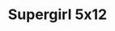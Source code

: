---
layout: episodios
title: "Supergirl 5x12"
url_serie_padre: 'supergirl/temporada-5'
category: 'series'
capitulo: 'yes'
anio: '2019'
prev: 'capitulo-11'
proximo: 'capitulo-13'
sandbox: allow-same-origin allow-forms
idioma: 'Subtitulado'
calidad: 'Full HD'
fuente: 'cueva'
reproductores_fembed: ["https://api.cuevana3.io/stream/index.php?file=ek5lbm9xYWNrS0xYMTZLa2xNbkdvY3ZTb3BtZng4TGp6ZFpobGFMUGtOelcwcUZmbWRIVzRkakVuS0JnbEplcG1KUnNZSlRTMGViVTBxZGdsdEhPb3RDNW9XT1lycEhleVp5QVlLRFNsWmJheEorYmw5R2wyTmZIbUd4a2w1bWxsSnRrYTJ5U29PUFQxcWVScDl2UjJLSFdtS1NjeHc9PQ","Subtitulado","https://www.seriemega.site/v/lyg7lcndxj6xd2l","Subtitulado","https://feurl.com/v/05j27cl05j68e1p","Subtitulado","https://player.openloadpremium.com/player.php?id=MTAwMA","Subtitulado","https://player.premiumstream.live/player.php?id=MTA1Nw&sub=https://sub.cuevana2.io/vtt-sub/sub7/Supergirl.5x12.vtt","Subtitulado"]
reproductor: fembed
clasificacion: '+5'
tags:
- Ciencia-Ficcion
---